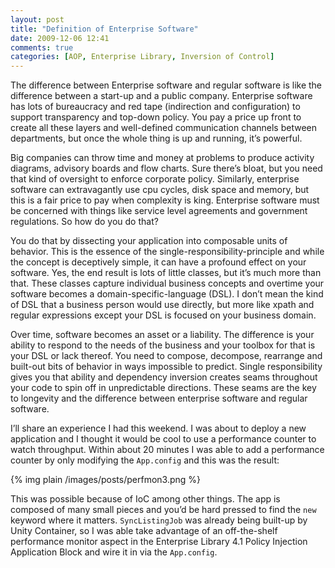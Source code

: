 ```yaml
---
layout: post
title: "Definition of Enterprise Software"
date: 2009-12-06 12:41
comments: true
categories: [AOP, Enterprise Library, Inversion of Control]
---
```


The difference between Enterprise software and regular software is like the difference between a start-up and a public company. Enterprise software has lots of bureaucracy and red tape (indirection and configuration) to support transparency and top-down policy. You pay a price up front to create all these layers and well-defined communication channels between departments, but once the whole thing is up and running, it’s powerful.

Big companies can throw time and money at problems to produce activity diagrams, advisory boards and flow charts. Sure there’s bloat, but you need that kind of oversight to enforce corporate policy. Similarly, enterprise software can extravagantly use cpu cycles, disk space and memory, but this is a fair price to pay when complexity is king. Enterprise software must be concerned with things like service level agreements and government regulations. So how do you do that?

You do that by dissecting your application into composable units of behavior. This is the essence of the single-responsibility-principle and while the concept is deceptively simple, it can have a profound effect on your software. Yes, the end result is lots of little classes, but it’s much more than that. These classes capture individual business concepts and overtime your software becomes a domain-specific-language (DSL). I don’t mean the kind of DSL that a business person would use directly, but more like xpath and regular expressions except your DSL is focused on your business domain.

Over time, software becomes an asset or a liability. The difference is your ability to respond to the needs of the business and your toolbox for that is your DSL or lack thereof. You need to compose, decompose, rearrange and built-out bits of behavior in ways impossible to predict. Single responsibility gives you that ability and dependency inversion creates seams throughout your code to spin off in unpredictable directions. These seams are the key to longevity and the difference between enterprise software and regular software.

I’ll share an experience I had this weekend. I was about to deploy a new application and I thought it would be cool to use a performance counter to watch throughput. Within about 20 minutes I was able to add a performance counter by only modifying the `App.config` and this was the result:

{% img plain /images/posts/perfmon3.png %}

This was possible because of IoC among other things. The app is composed of many small pieces and you’d be hard pressed to find the `new` keyword where it matters. `SyncListingJob` was already being built-up by Unity Container, so I was able take advantage of an off-the-shelf performance monitor aspect in the Enterprise Library 4.1 Policy Injection Application Block and wire it in via the `App.config`.